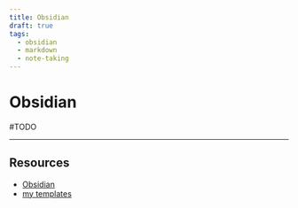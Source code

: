 ```yaml
---
title: Obsidian
draft: true
tags:
  - obsidian
  - markdown
  - note-taking
---
```

# Obsidian

#TODO

---

## Resources
- [Obsidian](https://obsidian.md)
- [my templates](https://github.com/SenseiBonsai/obsidian-templates)